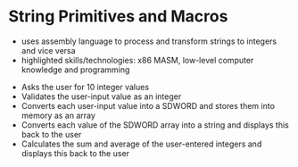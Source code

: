 <h1>String Primitives and Macros</h1>
<ul>
  <li>uses assembly language to process and transform strings to integers and vice versa</li>
  <li>highlighted skills/technologies: x86 MASM, low-level computer knowledge and programming</li>
</ul>


<ul>
<li>Asks the user for 10 integer values</li>
<li>Validates the user-input value as an integer</li>
<li>Converts each user-input value into a SDWORD and stores them into memory as an array</li>
<li>Converts each value of the SDWORD array into a string and displays this back to the user</li>
<li>Calculates the sum and average of the user-entered integers and displays this back to the user</li>
</ul>
